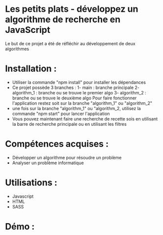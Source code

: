 # Les petits plats - développez un algorithme de recherche en JavaScript
Le but de ce projet a été de réfléchir au développement de deux algorithmes

# Installation :
- Utiliser la commande "npm install" pour installer les dépendances
- Ce projet possède 3 branches : 
 1- main : branche principale 
 2- algorithm_1 : branche ou se trouve le premier algo
 3- algorithm_2 : branche ou se trouve le deuxième algo
Pour faire fonctionner l'application restez soit sur la branche "algorithm_1" ou "algorithm_2"
- une fois sur la branche "algorithm_1" ou "algorithm_2, utilisez la commande "npm start" pour lancer l'application 
- Vous pouvez maintenant faire une recherche de recette sois en utilisant la barre de recherche principale ou en utilisant les filtres 

# Compétences acquises :
- Développer un algorithme pour résoudre un problème
- Analyser un problème informatique

# Utilisations : 
- Javascript
- HTML
- SASS

# Démo :

